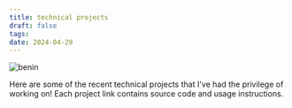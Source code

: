 ```yaml
---
title: technical projects
draft: false
tags:
date: 2024-04-29
---
```


![benin](benin.svg)

Here are some of the recent technical projects that I've had the privilege of working on! Each project link contains source code and usage instructions.
